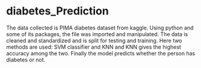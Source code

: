 # diabetes_Prediction
The data collected is PIMA diabetes dataset from kaggle. Using python and some of its packages, the file was imported and manipulated. The data is cleaned and standardized and is split for testing and training. Here two methods are used: SVM classifier and KNN and KNN gives the highest accuracy among the two. Finally the model predicts whether the person has diabetes or not.

